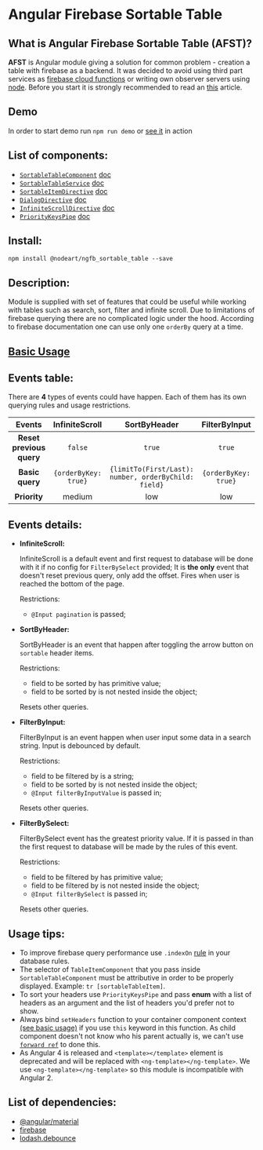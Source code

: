 # **Angular Firebase Sortable Table**

## **What is Angular Firebase Sortable Table (AFST)?**

**AFST** is Angular module giving a solution for common problem - creation a table with firebase as a backend. 
It was decided to avoid using third part services as 
[firebase cloud functions](https://firebase.google.com/docs/functions/) or writing own
observer servers using [node](https://nodejs.org/en/). Before you start it is strongly recommended to read an 
[this](https://firebase.google.com/docs/database/web/lists-of-data#sorting_and_filtering_data) article.

## Demo 

In order to start demo run `npm run demo` or [see it](https://ngfb-sortable-table-demo.firebaseapp.com/) in action

## List of components:

- [`SortableTableComponent`]() [doc](./docs/sortable_table_component.md)
- [`SortableTableService`]() [doc](./docs/sortable_table_service.md)
- [`SortableItemDirective`]() [doc](./docs/sortable_item_directive.md)
- [`DialogDirective`]() [doc](./docs/dialog_directive.md)
- [`InfiniteScrollDirective`]() [doc](./docs/infinite_scroll_directive.md)
- [`PriorityKeysPipe`]() [doc](./docs/priority_keys_pipe.md)

## Install:

`npm install @nodeart/ngfb_sortable_table --save`

## Description:
Module is supplied with set of features that could be useful while working with tables such as
search, sort, filter and infinite scroll.
Due to limitations of firebase querying there are no complicated logic under the hood.
According to firebase documentation one can use only one `orderBy` query at a time.

## [Basic Usage](./docs/basic_usage.md)
 
## Events table:

There are **4** types of events could have happen. Each of them has its own querying rules and
usage restrictions.

|Events |InfiniteScroll | SortByHeader | FilterByInput |  FilterBySelect |
|:-----:|:-------------:|:------------:|:-------------:|:---------------:|
|**Reset previous query**|`false`| `true` |`true`   |`true`|
|**Basic query**| `{orderByKey: true}`| `{limitTo(First/Last): number, orderByChild: field}` | `{orderByKey: true}` |`orderByChild: field`|
|**Priority**| medium | low | low | high |

## Events details: 
- **InfiniteScroll:**

   InfiniteScroll is a default event and first request to database will be done with it if no config for `FilterBySelect`
   provided; It is **the only** event that doesn't reset previous query, only add the offset. 
   Fires when user is reached the bottom of the page.
   
   Restrictions:
    - `@Input pagination` is passed;
   
- **SortByHeader:**

   SortByHeader is an event that happen after toggling the arrow button on `sortable` header items.
   
   Restrictions:
    - field to be sorted by has primitive value;
    - field to be sorted by is not nested inside the object;
  
   Resets other queries. 
- **FilterByInput:**

   FilterByInput is an event happen when user input some data in a search string. Input is debounced by default.
   
   Restrictions:
    - field to be filtered by is a string;
    - field to be sorted by is not nested inside the object;
    - `@Input filterByInputValue` is passed in;
   
   Resets other queries.
- **FilterBySelect:**

   FilterBySelect event has the greatest priority value. If it is passed in than the first request to database will be 
   made by the rules of this event. 
   
   Restrictions:
    - field to be filtered by has primitive value;
    - field to be filtered by is not nested inside the object;
    - `@Input filterBySelect` is passed in;
   
   Resets other queries.
   
## Usage tips:
 
- To improve firebase query performance use `.indexOn` [rule](https://firebase.google.com/docs/database/security/indexing-data)
in your database rules.
- The selector of `TableItemComponent` that you pass inside `SortableTableComponent` must be attributive in
order to be properly displayed. Example: `tr [sortableTableItem]`.
- To sort your headers use `PriorityKeysPipe` and pass **enum** with a list of headers as an argument and the list 
of headers you'd prefer not to show.
- Always bind `setHeaders` function to your container component context [(see basic usage)]((./docs/basic_usage.md)) if you
use `this` keyword in this function.
As child component doesn't not know who his parent actually is, we can't use [`forward ref`](http://stackoverflow.com/a/35154016)
to done this.
- As Angular 4 is released and `<template></template>` element is deprecated and will be replaced with `<ng-template></ng-template>`.
We use `<ng-template></ng-template>` so this module is incompatible with Angular 2.
 
   
## List of dependencies:
- [@angular/material](https://material.angular.io)
- [firebase](https://firebase.google.com)
- [lodash.debounce](https://www.npmjs.com/package/lodash.debounce)